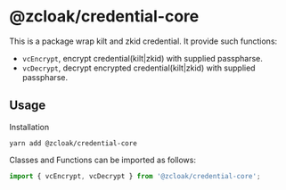 # @zcloak/credential-core

This is a package wrap kilt and zkid credential. It provide such functions:

- `vcEncrypt`, encrypt credential(kilt|zkid) with supplied passpharse.
- `vcDecrypt`, decrypt encrypted credential(kilt|zkid) with supplied passpharse.

## Usage

Installation

```
yarn add @zcloak/credential-core
```

Classes and Functions can be imported as follows:

```js
import { vcEncrypt, vcDecrypt } from '@zcloak/credential-core';
```
